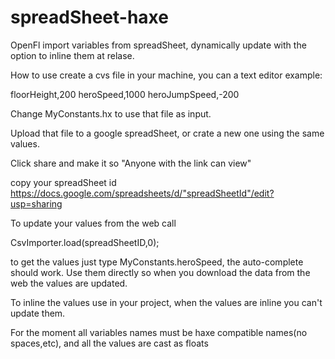 # spreadSheet-haxe
OpenFl
import variables from spreadSheet, dynamically update with the option to inline them at relase.

How to use
create  a cvs file in your machine, you can a text editor 
example:

floorHeight,200
heroSpeed,1000
heroJumpSpeed,-200

Change MyConstants.hx to use that file as input.

Upload that file to a google spreadSheet, or crate a new one using the same values.

Click share and make it so "Anyone with the link can view"


copy your spreadSheet id 
https://docs.google.com/spreadsheets/d/"spreadSheetId"/edit?usp=sharing

To update your values from the web call 

CsvImporter.load(spreadSheetID,0);


to get the values just type MyConstants.heroSpeed, the auto-complete should work. Use them directly so when you download the data from the web the values are updated.

To inline the values use <haxedef name="INLINE_VARIABLES"/> in your project, when the values are inline you can't update them.


For the moment all variables names must be haxe compatible names(no spaces,etc), and all the values are cast as floats

